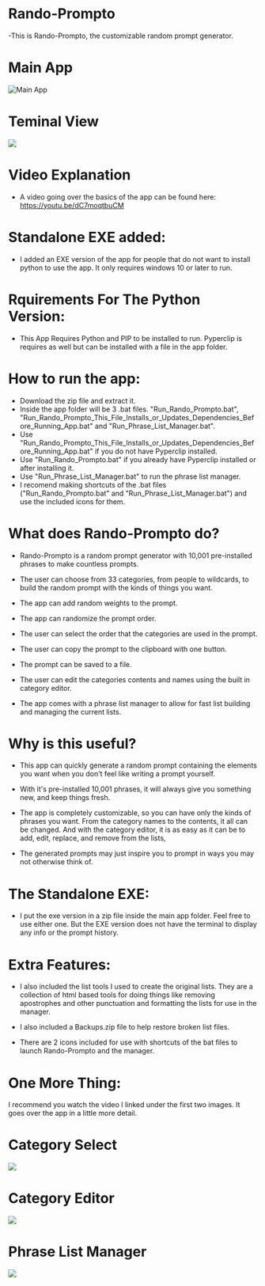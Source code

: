 # Rando-Prompto

-This is Rando-Prompto, the customizable random prompt generator.

# Main App
![Main App](mainapp.png)

# Teminal View
![](terminal.png)


# Video Explanation
- A video going over the basics of the app can be found here:
  https://youtu.be/dC7moqtbuCM
  
  
# Standalone EXE added:
* I added an EXE version of the app for people that do not want to install python to use the app.
  It only requires windows 10 or later to run.


# Rquirements For The Python Version:
* This App Requires Python and PIP to be installed to run. Pyperclip is requires as well
  but can be installed with a file in the app folder.


# How to run the app:
* Download the zip file and extract it.
* Inside the app folder will be 3 .bat files. "Run_Rando_Prompto.bat",
  "Run_Rando_Prompto_This_File_Installs_or_Updates_Dependencies_Before_Running_App.bat" and "Run_Phrase_List_Manager.bat".
* Use "Run_Rando_Prompto_This_File_Installs_or_Updates_Dependencies_Before_Running_App.bat" if you do not have
  Pyperclip installed.
* Use "Run_Rando_Prompto.bat" if you already have Pyperclip installed or after installing it.
* Use "Run_Phrase_List_Manager.bat" to run the phrase list manager.
* I recomend making shortcuts of the .bat files ("Run_Rando_Prompto.bat" and "Run_Phrase_List_Manager.bat") and
  use the included icons for them.


# What does Rando-Prompto do?

* Rando-Prompto is a random prompt generator with 10,001 pre-installed phrases to make countless
  prompts.
  
* The user can choose from 33 categories, from people to wildcards, to build the random prompt with the
  kinds of things you want.
  
* The app can add random weights to the prompt.

* The app can randomize the prompt order.

* The user can select the order that the categories are used in the prompt.

* The user can copy the prompt to the clipboard with one button.

* The prompt can be saved to a file.

* The user can edit the categories contents and names using the built in category editor.

* The app comes with a phrase list manager to allow for fast list building and managing the current lists.


# Why is this useful?

* This app can quickly generate a random prompt containing the elements you want when you
  don't feel like writing a prompt yourself.

* With it's pre-installed 10,001 phrases, it will always give you something new, and keep
  things fresh.

* The app is completely customizable, so you can have only the kinds of phrases you want.
  From the category names to the contents, it all can be changed. And with the category
  editor, it is as easy as it can be to add, edit, replace, and remove from the lists,

* The generated prompts may just inspire you to prompt in ways you may not otherwise think of.


# The Standalone EXE:
* I put the exe version in a zip file inside the main app folder. Feel free to use either one. But the EXE
  version does not have the terminal to display any info or the prompt history.
  
  
# Extra Features:

* I also included the list tools I used to create the original lists. They are a collection of html based tools
  for doing things like removing apostrophes and other punctuation and formatting the lists for use in the manager.
  
* I also included a Backups.zip file to help restore broken list files.

* There are 2 icons included for use with shortcuts of the bat files to launch Rando-Prompto and the manager.


# One More Thing:
I recommend you watch the video I linked under the first two images. It goes over the app in a little more detail.


# Category Select
![](selectcategory.png)

# Category Editor
![](editor.png)

# Phrase List Manager
![](listmanager.png)
  
